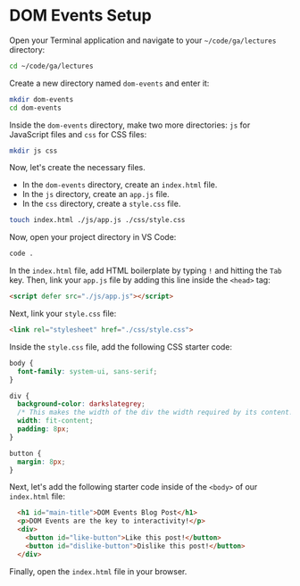 <h1>
  <span class="headline">DOM Events</span>
  <span class="subhead">Setup</span>
</h1>

Open your Terminal application and navigate to your `~/code/ga/lectures` directory:

```bash
cd ~/code/ga/lectures
```

Create a new directory named `dom-events` and enter it:

```bash
mkdir dom-events
cd dom-events
```

Inside the `dom-events` directory, make two more directories: `js` for JavaScript files and `css` for CSS files:

```bash
mkdir js css
```

Now, let's create the necessary files.

- In the `dom-events` directory, create an `index.html` file.
- In the `js` directory, create an `app.js` file.
- In the `css` directory, create a `style.css` file.

```bash
touch index.html ./js/app.js ./css/style.css
```

Now, open your project directory in VS Code:

```bash
code .
```

In the `index.html` file, add HTML boilerplate by typing `!` and hitting the `Tab` key. Then, link your `app.js` file by adding this line inside the `<head>` tag:

```html
<script defer src="./js/app.js"></script>
```

Next, link your `style.css` file:

```html
<link rel="stylesheet" href="./css/style.css">
```

Inside the `style.css` file, add the following CSS starter code:

```css
body {
  font-family: system-ui, sans-serif;
}

div {
  background-color: darkslategrey;
  /* This makes the width of the div the width required by its content! */
  width: fit-content;
  padding: 8px;
}

button {
  margin: 8px;
}
```

Next, let's add the following starter code inside of the `<body>` of our `index.html` file:

```html
  <h1 id="main-title">DOM Events Blog Post</h1>
  <p>DOM Events are the key to interactivity!</p>
  <div>
    <button id="like-button">Like this post!</button>
    <button id="dislike-button">Dislike this post!</button>
  </div>
```

Finally, open the `index.html` file in your browser.

